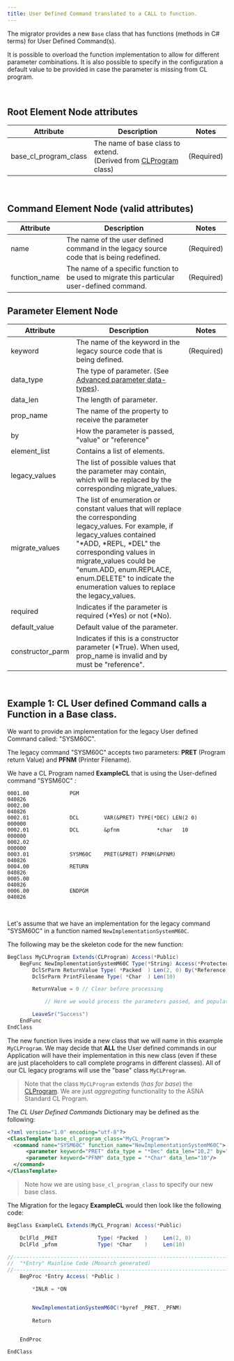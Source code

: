 ```yaml
---
title: User Defined Command translated to a CALL to function.
---
```


The migrator provides a new `Base` class that has functions (methods in C# terms) for User Defined Command(s).

It is possible to overload the function implementation to allow for different parameter combinations. It is also possible to specify in the configuration a default value to be provided in case the parameter is missing from CL program.

<br>

## Root Element Node attributes

| Attribute | Description | Notes |
| --- | --- | --- |   
| base_cl_program_class         | The name of base class to extend.<br> (Derived from [CLProgram](/reference/runtime/qsys-runtime-job-support/cl-program.html) class)| (Required) |


<br>

## Command Element Node (valid attributes)

| Attribute | Description | Notes |
| --- | --- | --- |   
| name          | The name of the user defined command in the legacy source code that is being redefined. | (Required) |
| function_name | The name of a specific function to be used to migrate this particular user-defined command. | (Required) |

## Parameter Element Node

| Attribute | Description | Notes |
| --- | --- | --- |   
| keyword         | The name of the keyword in the legacy source code that is being defined. | (Required)
| data_type       | The type of parameter. (See [Advanced parameter data-types](/manuals/cocoon/cl-user-def-schema.html#advanced-parameter-data-types)). |
| data_len        | The length of parameter. |
| prop_name       | The name of the property to receive the parameter | 
| by              | How the parameter is passed, "value" or "reference" |
| element_list    | Contains a list of elements. |
| legacy_values   | The list of possible values that the parameter may contain, which will be replaced by the corresponding migrate_values.
| migrate_values  | The list of enumeration or constant values that will replace the corresponding legacy_values. For example, if legacy_values contained "*ADD, *REPL, *DEL" the corresponding values in migrate_values could be "enum.ADD, enum.REPLACE, enum.DELETE" to indicate the enumeration values to replace the legacy_values. |
| required        | Indicates if the parameter is required (*Yes) or not (*No). |
| default_value   | Default value of the parameter. |
| constructor_parm | Indicates if this is a constructor parameter (*True). When used, prop_name is invalid and by must be "reference". |

<br>

## Example 1: CL User defined Command calls a Function in a Base class.

We want to provide an implementation for the legacy User defined Command called: "SYSM60C".  

The  legacy command "SYSM60C" accepts two parameters: **PRET** (Program return Value) and **PFNM** (Printer Filename).

We have a CL Program named **ExampleCL** that is using the User-defined command "SYSM60C" :

```
0001.00             PGM                                                                040826
0002.00                                                                                040826
0002.01             DCL        VAR(&PRET) TYPE(*DEC) LEN(2 0)                          000000
0002.01             DCL        &pfnm            *char   10                             000000
0002.02                                                                                000000
0003.01             SYSM60C    PRET(&PRET) PFNM(&PFNM)                                 040826
0004.00             RETURN                                                             040826
0005.00                                                                                040826
0006.00             ENDPGM                                                             040826
```

<br>

Let's assume that we have an implementation for the legacy command "SYSM60C" in a function named `NewImplementationSystemM60C`.

The following may be the skeleton code for the new function:

```cs
BegClass MyCLProgram Extends(CLProgram) Access(*Public)
    BegFunc NewImplementationSystemM60C Type(*String) Access(*Protected)
        DclSrParm ReturnValue Type( *Packed  ) Len(2, 0) By(*Reference)
        DclSrParm PrintFilename Type( *Char  ) Len(10)

        ReturnValue = 0 // Clear before processing

            // Here we would process the parameters passed, and populate ReturnValue before leaving the function.

        LeaveSr("Success")
    EndFunc
EndClass
```

The new function lives inside a new class that we will name in this example `MyCLProgram`. We may decide that **ALL** the User defined commands in our Application will have their implementation in this new class (even if these are just placeholders to call complete programs in different classes). All of our CL legacy programs will use the "base" class `MyCLProgram`.

>Note that the class `MyCLProgram` extends (*has for base*) the [CLProgram](/reference/runtime/qsys-runtime-job-support/cl-program.html). We are just *aggregating* functionality to the ASNA Standard CL Program.

The *CL User Defined Commands* Dictionary may be defined as the following:

```xml
<?xml version="1.0" encoding="utf-8"?>
<ClassTemplate base_cl_program_class="MyCL_Program">
  <command name="SYSM60C" function_name="NewImplementationSystemM60C">
      <parameter keyword="PRET" data_type = "*Dec" data_len="10,2" by="reference"/>
      <parameter keyword="PFNM" data_type = "*Char" data_len="10"/>
  </command>
</ClassTemplate>
```

>Note how we are using `base_cl_program_class` to specify our new base class.

The Migration for the legacy **ExampleCL** would then look like the following code:

```cs
BegClass ExampleCL Extends(MyCL_Program) Access(*Public)

    DclFld _PRET             Type( *Packed  )     Len(2, 0)
    DclFld _pfnm             Type( *Char    )     Len(10)

//------------------------------------------------------------------------------ 
//  "*Entry" Mainline Code (Monarch generated)
//------------------------------------------------------------------------------ 
    BegProc *Entry Access( *Public )

        *INLR = *ON


        NewImplementationSystemM60C(*byref _PRET, _PFNM)
        
        Return


    EndProc

EndClass
```